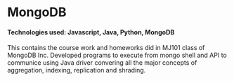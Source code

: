 # MongoDB

#### Technologies used: Javascript, Java, Python, MongoDB

This contains the course work and homeworks did in MJ101 class of MongoDB Inc.
Developed programs to execute from mongo shell and API to communice using Java driver convering all the major concepts of aggregation, indexing, replication and shrading.

